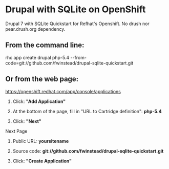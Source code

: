 Drupal with SQLite on OpenShift
===================

Drupal 7 with SQLite Quickstart for Refhat's Openshift. No drush nor pear.drush.org dependency.


From the command line:
--------------

  rhc app create drupal php-5.4 --from-code=git://github.com/fwinstead/drupal-sqlite-quickstart.git


Or from the web page:
--------------

  https://openshift.redhat.com/app/console/applications


1. Click: **"Add Application"**

2. At the bottom of the page, fill in "URL to Cartridge definition": **php-5.4**

3. Click: **"Next"**

  Next Page

1. Public URL: **yoursitename**

2. Source code: **git://github.com/fwinstead/drupal-sqlite-quickstart.git**

3. Click: **"Create Application"**



